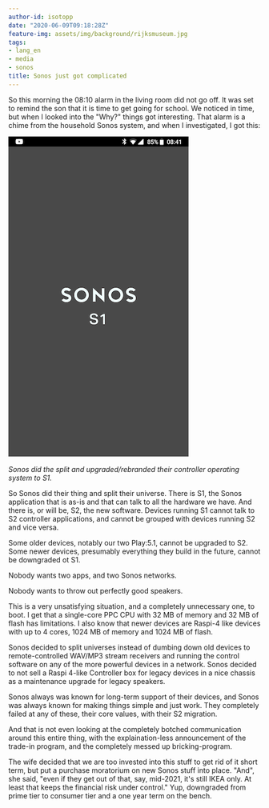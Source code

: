 ```yaml
---
author-id: isotopp
date: "2020-06-09T09:18:28Z"
feature-img: assets/img/background/rijksmuseum.jpg
tags:
- lang_en
- media
- sonos
title: Sonos just got complicated
---
```

So this morning the 08:10 alarm in the living room did not go off. It was set to remind the son that it is time to get going for school. We noticed in time, but when I looked into the "Why?" things got interesting. That alarm is a chime from the household Sonos system, and when I investigated, I got this:

![](/uploads/2020/06/sonos-s1.png)

*Sonos did the split and upgraded/rebranded their controller operating system to S1.*

So Sonos did their thing and split their universe. There is S1, the Sonos application that is as-is and that can talk to all the hardware we have. And there is, or will be, S2, the new software. Devices running S1 cannot talk to S2 controller applications, and cannot be grouped with devices running S2 and vice versa.

Some older devices, notably our two Play:5.1, cannot be upgraded to S2. Some newer devices, presumably everything they build in the future, cannot be downgraded ot S1.

Nobody wants two apps, and two Sonos networks.

Nobody wants to throw out perfectly good speakers.

This is a very unsatisfying situation, and a completely unnecessary one, to boot. I get that a single-core PPC CPU with 32 MB of memory and 32 MB of flash has limitations. I also know that newer devices are Raspi-4 like devices with up to 4 cores, 1024 MB of memory and 1024 MB of flash.

Sonos decided to split universes instead of dumbing down old devices to remote-controlled WAV/MP3 stream receivers and running the control software on any of the more powerful devices in a network. Sonos decided to not sell a Raspi 4-like Controller box for legacy devices in a nice chassis as a maintenance upgrade for legacy speakers.

Sonos always was known for long-term support of their devices, and Sonos was always known for making things simple and just work. They completely failed at any of these, their core values, with their S2 migration.

And that is not even looking at the completely botched communication around this entire thing, with the explaination-less announcement of the trade-in program, and the completely messed up bricking-program.

The wife decided that we are too invested into this stuff to get rid of it short term, but put a purchase moratorium on new Sonos stuff into place. "And", she said, "even if they get out of that, say, mid-2021, it's still IKEA only. At least that keeps the financial risk under control." Yup, downgraded from prime tier to consumer tier and a one year term on the bench.